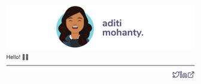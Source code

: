 <a href="https://aditimohanty.com/?utm_source=github_profile&utm_content=banner" title="Aditi Mohanty"><img align="center" src="https://raw.githubusercontent.com/rheaditi/rheaditi/v1/assets/banner-v3.svg" /></a>

Hello! 👋🏽 

<hr height="1" />


<a href="https://aditimohanty.com/utm_source=github_profile&utm_content=icon" title="Check out my website">
  <img src="https://raw.githubusercontent.com/rheaditi/rheaditi/v1/assets/website.svg" width="20" height="20" align="right"/>
</a>
<a href="https://www.linkedin.com/in/aditimohanty/" title="Connect on LinkedIn">
  <img src="https://raw.githubusercontent.com/rheaditi/rheaditi/v1/assets/linkedin.svg" width="20" height="20" align="right"/>
</a>
<a href="https://twitter.com/rheaditi" title="Reach out on Twitter">
  <img src="https://raw.githubusercontent.com/rheaditi/rheaditi/v1/assets/twitter.svg" width="20" height="20" align="right"/>
</a>
